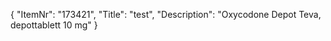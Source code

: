 {
  "ItemNr": "173421",
  "Title": "test",
  "Description": "Oxycodone Depot Teva, depottablett 10 mg"
}